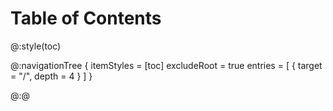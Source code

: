 
Table of Contents
=================

@:style(toc)

@:navigationTree {
  itemStyles  = [toc]
  excludeRoot = true
  entries     = [ { target = "/", depth = 4 } ]
}

@:@

